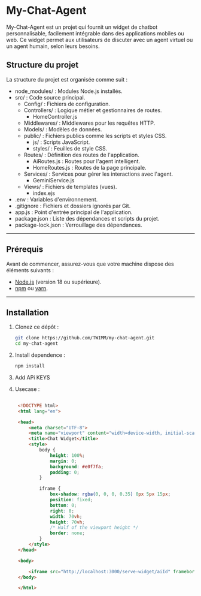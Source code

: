 # My-Chat-Agent

My-Chat-Agent est un projet qui fournit un widget de chatbot personnalisable, facilement intégrable dans des applications mobiles ou web. Ce widget permet aux utilisateurs de discuter avec un agent virtuel ou un agent humain, selon leurs besoins.

## Structure du projet

La structure du projet est organisée comme suit :  

- node_modules/ : Modules Node.js installés.
- src/ : Code source principal.
  - Config/ : Fichiers de configuration.
  - Controllers/ : Logique métier et gestionnaires de routes.
    - HomeController.js
  - Middlewares/ : Middlewares pour les requêtes HTTP.
  - Models/ : Modèles de données.
  - public/ : Fichiers publics comme les scripts et styles CSS.
    - js/ : Scripts JavaScript.
    - styles/ : Feuilles de style CSS.
  - Routes/ : Définition des routes de l'application.
    - AiRoutes.js : Routes pour l'agent intelligent.
    - HomeRoutes.js : Routes de la page principale.
  - Services/ : Services pour gérer les interactions avec l'agent.
    - GeminiService.js
  - Views/ : Fichiers de templates (vues).
    - index.ejs
- .env : Variables d'environnement.
- .gitignore : Fichiers et dossiers ignorés par Git.
- app.js : Point d'entrée principal de l'application.
- package.json : Liste des dépendances et scripts du projet.
- package-lock.json : Verrouillage des dépendances.

---

## Prérequis

Avant de commencer, assurez-vous que votre machine dispose des éléments suivants :
- [Node.js](https://nodejs.org/) (version 18 ou supérieure).
- [npm](https://www.npmjs.com/) ou [yarn](https://yarnpkg.com/).

---

## Installation

1. Clonez ce dépôt :  
   ```bash
   git clone https://github.com/TWIMM/my-chat-agent.git
   cd my-chat-agent

2. Install dependence :  
   ```bash
   npm install


3. Add APi KEYS  


4. Usecase :  
   ```html
      
    <!DOCTYPE html>
    <html lang="en">

    <head>
        <meta charset="UTF-8">
        <meta name="viewport" content="width=device-width, initial-scale=1.0">
        <title>Chat Widget</title>
        <style>
            body {
                height: 100%;
                margin: 0;
                background: #e0f7fa;
                padding: 0;
            }

            iframe {
                box-shadow: rgba(0, 0, 0, 0.35) 0px 5px 15px;
                position: fixed;
                bottom: 0;
                right: 0;
                width: 70vh;
                height: 70vh;
                /* Half of the viewport height */
                border: none;
            }
        </style>
    </head>

    <body>

        <iframe src="http://localhost:3000/serve-widget/aiId" frameborder="0"></iframe>
    </body>

    </html>

   
   
   